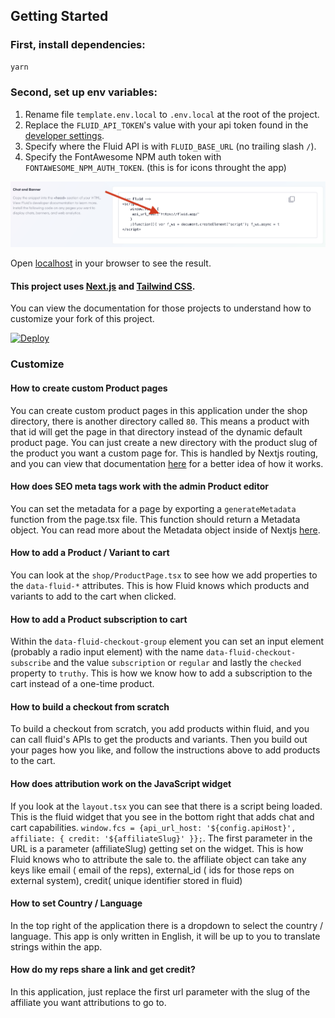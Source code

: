 ## Getting Started

### First, install dependencies:

```bash
yarn
```

### Second, set up env variables:

1. Rename file `template.env.local` to `.env.local` at the root of the project.
2. Replace the `FLUID_API_TOKEN`'s value with your api token found in the [developer settings](https://www.fluid.app/settings/developer).
3. Specify where the Fluid API is with `FLUID_BASE_URL` (no trailing slash `/`).
4. Specify the FontAwesome NPM auth token with `FONTAWESOME_NPM_AUTH_TOKEN`. (this is for icons throught the app)

![where to find the Fluid API token](public/images/readme1.png)

Open [localhost](http://localhost:3000) in your browser to see the result.

#### This project uses [Next.js](https://nextjs.org/) and [Tailwind CSS](https://tailwindcss.com/).

You can view the documentation for those projects to understand how to customize your fork of this project.

[![Deploy](https://www.herokucdn.com/deploy/button.svg)](https://www.heroku.com/deploy)

### Customize

#### How to create custom Product pages

You can create custom product pages in this application under the shop directory, there is another directory called `80`. This means a product with that id will get the page in that directory instead of the dynamic default product page. You can just create a new directory with the product slug of the product you want a custom page for. This is handled by Nextjs routing, and you can view that documentation [here](https://nextjs.org/docs/app/building-your-application/routing) for a better idea of how it works.

#### How does SEO meta tags work with the admin Product editor

You can set the metadata for a page by exporting a `generateMetadata` function from the page.tsx file. This function should return a Metadata object. You can read more about the Metadata object inside of Nextjs [here](https://nextjs.org/docs/app/api-reference/file-conventions/metadata).

#### How to add a Product / Variant to cart

You can look at the `shop/ProductPage.tsx` to see how we add properties to the `data-fluid-*` attributes. This is how Fluid knows which products and variants to add to the cart when clicked.

#### How to add a Product subscription to cart

Within the `data-fluid-checkout-group` element you can set an input element (probably a radio input element) with the name `data-fluid-checkout-subscribe` and the value `subscription` or `regular` and lastly the `checked` property to `truthy`. This is how we know how to add a subscription to the cart instead of a one-time product.

#### How to build a checkout from scratch

To build a checkout from scratch, you add products within fluid, and you can call fluid's APIs to get the products and variants. Then you build out your pages how you like, and follow the instructions above to add products to the cart.

#### How does attribution work on the JavaScript widget

If you look at the `layout.tsx` you can see that there is a script being loaded. This is the fluid widget that you see in the bottom right that adds chat and cart capabilities. `window.fcs = {api_url_host: '${config.apiHost}', affiliate: { credit: '${affiliateSlug}' }};`. The first parameter in the URL is a parameter (affiliateSlug) getting set on the widget. This is how Fluid knows who to attribute the sale to.
the affiliate object can take any keys like email ( email of the reps), external_id ( ids for those reps on external system), credit( unique identifier stored in fluid)

#### How to set Country / Language

In the top right of the application there is a dropdown to select the country / language. This app is only written in English, it will be up to you to translate strings within the app.

#### How do my reps share a link and get credit?

In this application, just replace the first url parameter with the slug of the affiliate you want attributions to go to.
